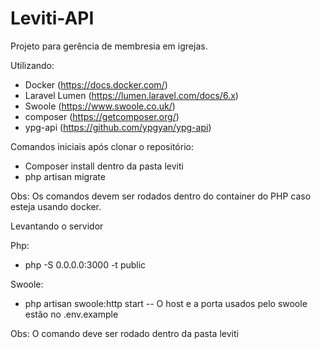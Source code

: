 # Leviti-API

Projeto para gerência de membresia em igrejas.

Utilizando:
- Docker (https://docs.docker.com/)
- Laravel Lumen (https://lumen.laravel.com/docs/6.x)
- Swoole (https://www.swoole.co.uk/)
- composer (https://getcomposer.org/)
- ypg-api (https://github.com/ypgyan/ypg-api)

Comandos iniciais após clonar o repositório:
- Composer install dentro da pasta leviti
- php artisan migrate

Obs: Os comandos devem ser rodados dentro do container do PHP caso esteja usando docker.

Levantando o servidor

Php:
- php -S 0.0.0.0:3000 -t public

Swoole:
- php artisan swoole:http start
-- O host e a porta usados pelo swoole estão no .env.example

Obs: O comando deve ser rodado dentro da pasta leviti
